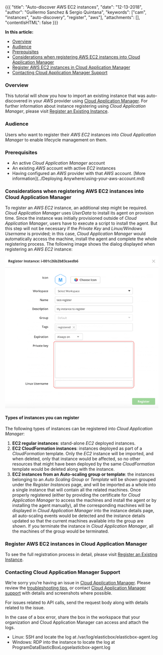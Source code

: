 {{{
"title": "Auto-discover AWS EC2 instances",
"date": "12-13-2018",
"author": "Guillermo Sanchez & Sergio Quintana",
"keywords": ["cam", "instances", "auto-discovery", "register", "aws"],
"attachments": [],
"contentIsHTML": false
}}}

**In this article:**
* [Overview](#overview)
* [Audience](#audience)
* [Prerequisites](#prerequisites)
* [Considerations when registering AWS EC2 instances into Cloud Application Manager](#considerations-when-registering-aws-ec2-instances-into-cloud-application-manager)
* [Register AWS EC2 instances in Cloud Application Manager](#register-aws-ec2-instances-in-cloud-application-manager)
* [Contacting Cloud Application Manager Support](#contacting-cloud-application-manager-support)

### Overview
This tutorial will show you how to import an existing instance that was auto-discovered in your *AWS* provider using [Cloud Application Manager](https://www.ctl.io/cloud-application-manager).
For further information about instance registering using *Cloud Application Manager*, please visit [Register an Existing Instance](./register-existing-instance.md).

### Audience

Users who want to register their *AWS EC2* instances into *Cloud Application Manager* to enable lifecycle management on them.

### Prerequisites

* An active *Cloud Application Manager* account 
* An existing *AWS* account with active *EC2* instances
* Having configured an *AWS* provider with that *AWS* account. [More information](../Deploying Anywhere/using-your-aws-account.md)

### Considerations when registering AWS EC2 instances into Cloud Application Manager

To register an *AWS EC2* instance, an additional step might be required. *Cloud Application Manager* uses *UserData* to install its agent on provision time. Since the instance was initially provisioned outside of *Cloud Application Manager*, users have to execute a script to install the agent. But this step will not be necessary if the *Private Key* and *Linux/Windows Username* is provided; in this case, *Cloud Application Manager* would automatically access the machine, install the agent and complete the whole registering process. The following image shows the dialog displayed when registering an *AWS EC2* instance:

![AWS fields](../../images/cloud-application-manager/register/register-instance-aws-fields.png)

#### Types of instances you can register

The following types of instances can be registered into *Cloud Application Manager*:

1. **EC2 regular instances**: stand-alone *EC2* deployed instances.
2. **EC2 CloudFormation instances**: instances deployed as part of a *CloudFormation* template. Only the *EC2* instance will be imported, and when deleted, only that instance would be affected, so no other resources that might have been deployed by the same *CloudFormation* template would be deleted along with the instance.
3. **EC2 instances from an Auto-scaling group or template**: the instances belonging to an *Auto Scaling Group* or *Template* will be shown grouped under the *Register Instances* page, and will be imported as a whole into a single instance that will contain all the related machines. Once properly registered (either by providing the certificate for *Cloud Application Manager* to access the machines and install the agent or by installing the agent manually), all the corresponding machines will be displayed in *Cloud Application Manager* into the instance details page, all auto-scaling events would be detected and the instance details updated so that the current machines available into the group are shown. If you terminate the instance in *Cloud Application Manager*, all the machines of the group would be terminated.

### Register AWS EC2 instances in Cloud Application Manager

To see the full registration process in detail, please visit [Register an Existing Instance](./register-existing-instance.md).

### Contacting Cloud Application Manager Support

We’re sorry you’re having an issue in [Cloud Application Manager](https://www.ctl.io/cloud-application-manager/). Please review the [troubleshooting tips](../Troubleshooting/troubleshooting-tips.md), or contact [Cloud Application Manager support](mailto:incident@CenturyLink.com) with details and screenshots where possible.

For issues related to API calls, send the request body along with details related to the issue.

In the case of a box error, share the box in the workspace that your organization and Cloud Application Manager can access and attach the logs.

* Linux: SSH and locate the log at /var/log/elasticbox/elasticbox-agent.log
* Windows: RDP into the instance to locate the log at ProgramDataElasticBoxLogselasticbox-agent.log
